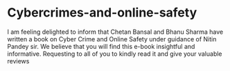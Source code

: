# Cybercrimes-and-online-safety
I am feeling delighted to inform that Chetan Bansal and Bhanu Sharma have written a book on Cyber Crime and Online Safety under guidance of Nitin Pandey sir. We believe that you will find this e-book insightful and informative.  Requesting to all of you to kindly read it and give your valuable reviews
